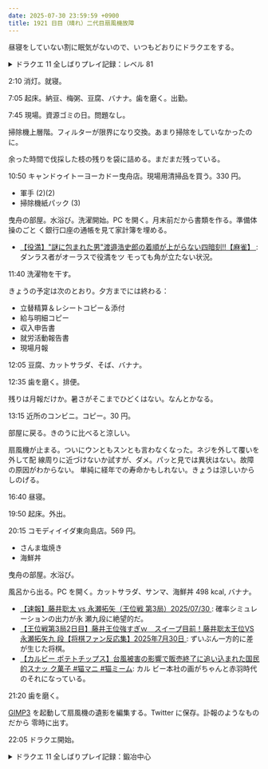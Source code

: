 ```yaml
---
date: 2025-07-30 23:59:59 +0900
title: 1921 日目（晴れ）二代目扇風機故障
---
```


昼寝をしていない割に眠気がないので、いつもどおりにドラクエをする。

<details><summary>ドラクエ 11 全しばりプレイ記録：レベル 81</summary>
<p>導師の試練後半。いきなりキーアイテムゲッツ。探索して実用上重要なレシピをゲッツ。
いちおうネルセンを訪れて最初のボスを倒しておく。ベロニカがいるので楽ちん。
最初の褒美は勇者のつるぎのレシピにしておく。</p>

<p>試練の里に戻って鍛冶だ。すいせいのつるぎは作れる。他の武器を作るにはしんかのひせき 14 個、みかわしそう 2 束、いかずちのたま一玉、ドラゴンのツノ二本が必要だ。
勇者のつるぎは特殊。</p>

<p>メダルがたくさん溜まったので校長のところへ。メタキンレシピをゲッツ。これも当然重要。
素材とメダルを交換できるようになったが、出番はまだ先か？</p>

<p>導師の試練のモンスター地図を埋め終わる。</p>

<p>素材を集める。みかわしそうは慣れているのですぐに終わる。
いかずちのたまは古戦場の最初の方でデッドエンペラーから盗む。ドラゴンのツノもいい。
しんかのひせきはやったことがないから試行錯誤するしかない。雪原の怖い馬の魔物から盗めるようだ。</p>

<p>ビリオンダガーを鍛造。これは打ち直し不能。</p>
</details>

2:10 消灯。就寝。

7:05 起床。納豆、梅粥、豆腐、バナナ。歯を磨く。出勤。

7:45 現場。資源ゴミの日。問題なし。

掃除機上層階。フィルターが限界になり交換。あまり掃除をしていなかったのに。

余った時間で伐採した枝の残りを袋に詰める。まだまだ残っている。

10:50 キャンドゥイトーヨーカドー曳舟店。現場用清掃品を買う。330 円。

* 軍手 (2)(2)
* 掃除機紙パック (3)

曳舟の部屋。水浴び。洗濯開始。PC を開く。月末前だから書類を作る。準備体操のごと
く銀行口座の通帳を見て家計簿を埋める。

* [【役満】"謎に包まれた男"渡邉浩史郎の着順が上がらない四暗刻!!【麻雀】
  ](https://www.youtube.com/watch?v=Jqhbh1b0hO8): ダンラス者がオーラスで役満をツ
  モっても角が立たない状況。

11:40 洗濯物を干す。

きょうの予定は次のとおり。夕方までには終わる：

* 立替精算＆レシートコピー＆添付
* 給与明細コピー
* 収入申告書
* 就労活動報告書
* 現場月報

12:05 豆腐、カットサラダ、そば、バナナ。

12:35 歯を磨く。排便。

残りは月報だけか。暑さがそこまでひどくはない。なんとかなる。

13:15 近所のコンビニ。コピー。30 円。

部屋に戻る。きのうに比べると涼しい。

扇風機が止まる。ついにウンともスンとも言わなくなった。ネジを外して覆いを外して配
線周りに近づけないか試すが、ダメ。パッと見では異状はない。故障の原因がわからない。
単純に経年での寿命かもしれない。きょうは涼しいからしのげる。

16:40 昼寝。

19:50 起床。外出。

20:15 コモディイイダ東向島店。569 円。

* さんま塩焼き
* 海鮮丼

曳舟の部屋。水浴び。

風呂から出る。PC を開く。カットサラダ、サンマ、海鮮丼 498 kcal, バナナ。

* [【速報】藤井聡太 vs 永瀬拓矢（王位戦 第3局）2025/07/30
  ](https://www.youtube.com/watch?v=giBSVZARDhI): 確率シミュレーションの出力が永
  瀬九段に絶望的だ。
* [【王位戦第3局2日目】藤井王位強すぎｗ　スイープ目前！藤井聡太王位VS永瀬拓矢九
  段【将棋ファン反応集】2025年7月30日
  ](https://www.youtube.com/watch?v=tbAOs7K8mPE): ずいぶん一方的に差が生じた将棋。
* [【カルビー ポテトチップス】台風被害の影響で販売終了に追い込まれた国民的スナッ
  ク菓子 #猫マニ #猫ミーム](https://www.youtube.com/watch?v=o9cx8XCs_A8): カル
  ビー本社の画がちゃんと赤羽時代のそれになっている。

21:20 歯を磨く。

[GIMP3] を起動して扇風機の遺影を編集する。Twitter に保存。訃報のようなものだから
零時に出す。

22:05 ドラクエ開始。

<details><summary>ドラクエ 11 全しばりプレイ記録：鍛冶中心</summary>
<p>しんかのひせきを集めてからせんこうの杖、竜神王のツメ、グラビティアックスを鍛冶で作る。だいせいこうにこだわらなくてもいいかもしれない。
同じ素材をもう少し集めてえんまの魔槍、スーパーノバ、真グリンガムのムチを作る。
メタルキング武器は仮打ち。片手剣の素材の魔竜のホネが現在入手不能。</p>

<p>人食い火竜のイベントをクリアする。この鏡、やはりラーの鏡に見える。
里でオリハルコンを道具屋に売って気付いたが、これ、モノができても買えないのでは。
ハリマがくれた刀はあとで打ち直してカミュに装備。</p>

<p>伝説の鍛冶場。勇者の剣を作る。</p>

<p>連武討魔行四の試練を 29 手クリア。詰める。20 手ピッタリ。
スライム軍団はザキ頼み。マダンテはコボルト軍団に割り当てた。
神竜着せ替えレシピをゲッツ。鍛冶で作って今晩は終わる。</p>
</details>

[GIMP3]: <https://docs.gimp.org/3.0/en/>
